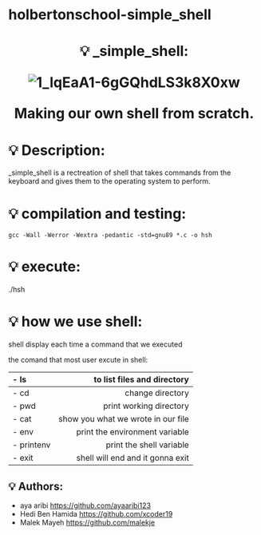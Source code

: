 # holbertonschool-simple_shell

<h1 align="center">
    💡 _simple_shell:
<p align="center">
    </p>
	
![1_lqEaA1-6gGQhdLS3k8X0xw](https://user-images.githubusercontent.com/31927278/182706961-e087c64e-9d7b-40db-a931-67009dc34089.gif)


Making our own shell from scratch. 

# 💡 Description:

_simple_shell is a rectreation of shell that takes commands from the keyboard 
and gives them to the operating system to perform.

# 💡 compilation and testing:

```{r mon_bloc, echo = FALSE, WARNING = TRUE}
gcc -Wall -Werror -Wextra -pedantic -std=gnu89 *.c -o hsh
```

# 💡 execute:

./hsh

# 💡 how we use shell:

shell display each time a command that we executed

 the comand that most user excute in shell:          

|- ls        |to list files and directory            |
| :--------- | ------------------------------------: |
|- cd        | change directory                      |
|- pwd       | print working directory               |
|- cat       | show you what we wrote in our file    |
|- env       | print the environment variable        |
|- printenv  | print the shell variable              |
|- exit      | shell will end and it gonna exit      |

## 💡 Authors:

* aya aribi <https://github.com/ayaaribi123>
* Hedi Ben Hamida <https://github.com/xcoder19>
* Malek Mayeh <https://github.com/malekje>
